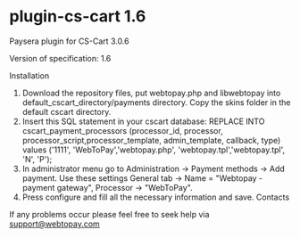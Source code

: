 plugin-cs-cart 1.6
==============

Paysera plugin for CS-Cart 3.0.6

Version of specification: 1.6

Installation

1. Download the repository files, put webtopay.php and libwebtopay into default_cscart_directory/payments directory. Copy the skins folder in the default cscart directory.
2. Insert this SQL statement in your cscart database:
REPLACE INTO cscart_payment_processors (processor_id, processor, processor_script,processor_template, admin_template, callback, type) 
	values ('1111', 'WebToPay','webtopay.php', 'webtopay.tpl','webtopay.tpl', 'N', 'P');
3. In administrator menu go to Administration -> Payment methods -> Add payment. Use these settings General tab -> Name = "Webtopay - payment gateway", Processor -> "WebToPay".
4. Press configure and fill all the necessary information and save.
Contacts

If any problems occur please feel free to seek help via support@webtopay.com
